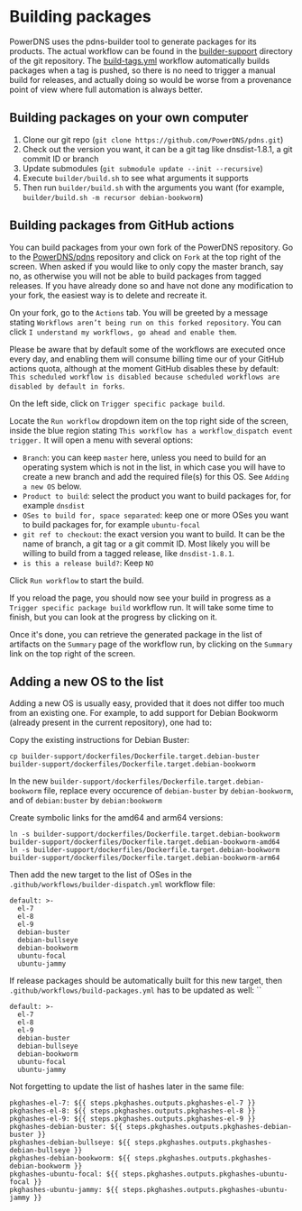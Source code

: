 Building packages
=================

PowerDNS uses the pdns-builder tool to generate packages for its products. The actual workflow can be found in the [builder-support](https://github.com/PowerDNS/pdns/tree/master/builder-support) directory of the git repository.
The [build-tags.yml](https://github.com/PowerDNS/pdns/blob/master/.github/workflows/build-tags.yml) workflow automatically builds packages when a tag is pushed, so there is no need to trigger a manual build for releases, and actually doing so would be worse from a provenance point of view where full automation is always better.

Building packages on your own computer
--------------------------------------

1. Clone our git repo (`git clone https://github.com/PowerDNS/pdns.git`)
2. Check out the version you want, it can be a git tag like dnsdist-1.8.1, a git commit ID or branch
3. Update submodules (`git submodule update --init --recursive`)
4. Execute `builder/build.sh` to see what arguments it supports
5. Then run `builder/build.sh` with the arguments you want (for example, `builder/build.sh -m recursor debian-bookworm`)

Building packages from GitHub actions
-------------------------------------

You can build packages from your own fork of the PowerDNS repository. Go to the [PowerDNS/pdns](https://github.com/PowerDNS/pdns) repository and click on `Fork` at the top right of the screen. When asked if you would like to only copy the master branch, say no, as otherwise you will not be able to build packages from tagged releases. If you have already done so and have not done any modification to your fork, the easiest way is to delete and recreate it.

On your fork, go to the `Actions` tab. You will be greeted by a message stating `Workflows aren’t being run on this forked repository`. You can click `I understand my workflows, go ahead and enable them`.

Please be aware that by default some of the workflows are executed once every day, and enabling them will consume billing time our of your GitHub actions quota, although at the moment GitHub disables these by default: `This scheduled workflow is disabled because scheduled workflows are disabled by default in forks`. 

On the left side, click on `Trigger specific package build`.

Locate the `Run workflow` dropdown item on the top right side of the screen, inside the blue region stating `This workflow has a workflow_dispatch event trigger.` It will open a menu with several options:
- `Branch`: you can keep `master` here, unless you need to build for an operating system which is not in the list, in which case you will have to create a new branch and add the required file(s) for this OS. See `Adding a new OS` below.
- `Product to build`: select the product you want to build packages for, for example `dnsdist`
- `OSes to build for, space separated`: keep one or more OSes you want to build packages for, for example `ubuntu-focal`
- `git ref to checkout`: the exact version you want to build. It can be the name of branch, a git tag or a git commit ID. Most likely you will be willing to build from a tagged release, like `dnsdist-1.8.1`.
- `is this a release build?`: Keep `NO`

Click `Run workflow` to start the build.

If you reload the page, you should now see your build in progress as a `Trigger specific package build` workflow run. It will take some time to finish, but you can look at the progress by clicking on it.

Once it's done, you can retrieve the generated package in the list of artifacts on the `Summary` page of the workflow run, by clicking on the `Summary` link on the top right of the screen.

Adding a new OS to the list
---------------------------

Adding a new OS is usually easy, provided that it does not differ too much from an existing one. For example, to add support for Debian Bookworm (already present in the current repository), one had to:

Copy the existing instructions for Debian Buster:
```
cp builder-support/dockerfiles/Dockerfile.target.debian-buster builder-support/dockerfiles/Dockerfile.target.debian-bookworm
```

In the new `builder-support/dockerfiles/Dockerfile.target.debian-bookworm` file, replace every occurence of `debian-buster` by `debian-bookworm`, and of `debian:buster` by `debian:bookworm`

Create symbolic links for the amd64 and arm64 versions:
```
ln -s builder-support/dockerfiles/Dockerfile.target.debian-bookworm builder-support/dockerfiles/Dockerfile.target.debian-bookworm-amd64
ln -s builder-support/dockerfiles/Dockerfile.target.debian-bookworm builder-support/dockerfiles/Dockerfile.target.debian-bookworm-arm64
```

Then add the new target to the list of OSes in the `.github/workflows/builder-dispatch.yml` workflow file:
```
default: >-
  el-7
  el-8
  el-9
  debian-buster
  debian-bullseye
  debian-bookworm
  ubuntu-focal
  ubuntu-jammy
```

If release packages should be automatically built for this new target, then `.github/workflows/build-packages.yml` has to be updated as well:
``
```
default: >-
  el-7
  el-8
  el-9
  debian-buster
  debian-bullseye
  debian-bookworm
  ubuntu-focal
  ubuntu-jammy
```

Not forgetting to update the list of hashes later in the same file:
```
pkghashes-el-7: ${{ steps.pkghashes.outputs.pkghashes-el-7 }}
pkghashes-el-8: ${{ steps.pkghashes.outputs.pkghashes-el-8 }}
pkghashes-el-9: ${{ steps.pkghashes.outputs.pkghashes-el-9 }}
pkghashes-debian-buster: ${{ steps.pkghashes.outputs.pkghashes-debian-buster }}
pkghashes-debian-bullseye: ${{ steps.pkghashes.outputs.pkghashes-debian-bullseye }}
pkghashes-debian-bookworm: ${{ steps.pkghashes.outputs.pkghashes-debian-bookworm }}
pkghashes-ubuntu-focal: ${{ steps.pkghashes.outputs.pkghashes-ubuntu-focal }}
pkghashes-ubuntu-jammy: ${{ steps.pkghashes.outputs.pkghashes-ubuntu-jammy }}
```
